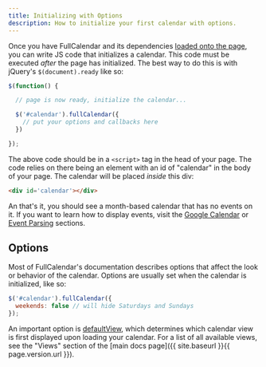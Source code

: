 ```yaml
---
title: Initializing with Options
description: How to initialize your first calendar with options.
---
```


Once you have FullCalendar and its dependencies [loaded onto the page](installation), you can write JS code that initializes a calendar. This code must be executed *after* the page has initialized. The best way to do this is with jQuery's `$(document).ready` like so:

```js
$(function() {

  // page is now ready, initialize the calendar...

  $('#calendar').fullCalendar({
    // put your options and callbacks here
  })

});
```

The above code should be in a `<script>` tag in the head of your page. The code
relies on there being an element with an id of "calendar" in the body of your page.
The calendar will be placed *inside* this div:

```html
<div id='calendar'></div>
```

An that's it, you should see a month-based calendar that has no events on it. If you want to learn how to display events, visit the [Google Calendar](google-calendar) or [Event Parsing](event-parsing) sections.


## Options

Most of FullCalendar's documentation describes options that affect the look or behavior of the calendar. Options are usually set when the calendar is initialized, like so:

```js
$('#calendar').fullCalendar({
  weekends: false // will hide Saturdays and Sundays
});
```

An important option is [defaultView](defaultView), which determines which calendar view is first displayed upon loading your calendar. For a list of all available views, see the "Views" section of the [main docs page]({{ site.baseurl }}{{ page.version.url }}).

